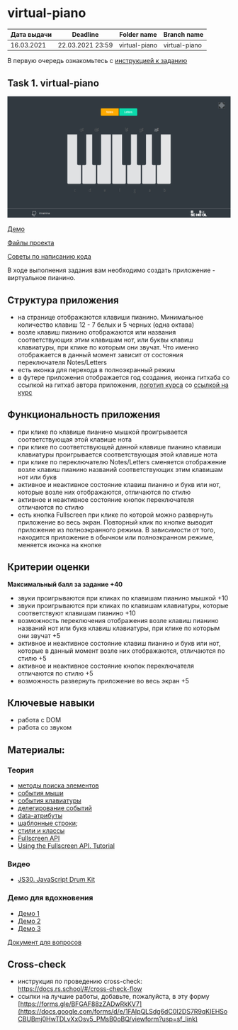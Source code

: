 # virtual-piano

| Дата выдачи | Deadline         | Folder name   | Branch name   |
| ------------| ---------------- | ------------- | ------------- |
| 16.03.2021  | 22.03.2021 23:59 | virtual-piano | virtual-piano |

В первую очередь ознакомьтесь с [инструкцией к заданию](tasks/js-projects.md) 

## Task 1. virtual-piano

![screenshot](images/virtual-piano.png)

[Демо](https://rolling-scopes-school.github.io/stage1-tasks/virtual-piano/)

[Файлы проекта](https://github.com/rolling-scopes-school/stage1-tasks/tree/virtual-piano/virtual-piano)

[Советы по написанию кода](tasks/virtual-piano-hints.md)

В ходе выполнения задания вам необходимо создать приложение - виртуальное пианино. 

## Структура приложения
- на странице отображаются клавиши пианино. Минимальное количество клавиш 12 - 7 белых и 5 черных (одна октава)
- возле клавиш пианино отображаются или названия соответствующих этим клавишам нот, или буквы клавиш клавиатуры, при клике по которым они звучат. Что именно отображается в данный момент зависит от состояния переключателя Notes/Letters
- есть иконка для перехода в полноэкранный режим
- в футере приложения отображается год создания, иконка гитхаба со ссылкой на гитхаб автора приложения, [логотип курса](https://rs.school/images/rs_school_js.svg) со [ссылкой на курс](https://rs.school/js/)

## Функциональность приложения
- при клике по клавише пианино мышкой проигрывается соответствующая этой клавише нота
- при клике по соответствующей данной клавише пианино клавиши клавиатуры проигрывается соответствующая этой клавише нота
- при клике по переключателю Notes/Letters сменяется отображение возле клавиш пианино названий соответствующих этим клавишам нот или букв
- активное и неактивное состояние клавиш пианино и букв или нот, которые возле них отображаются, отличаются по стилю
- активное и неактивное состояние кнопок переключателя отличаются по стилю
- есть кнопка Fullscreen при клике по которой можно развернуть приложение во весь экран. Повторный клик по кнопке выводит приложение из полноэкранного режима. В зависимости от того, находится приложение в обычном или полноэкранном режиме, меняется иконка на кнопке

## Критерии оценки

**Максимальный балл за задание +40**
- звуки проигрываются при кликах по клавишам пианино мышкой +10
- звуки проигрываются при кликах по клавишам клавиатуры, которые соответствуют клавишам пианино +10
- возможность переключения отображения возле клавиш пианино названий нот или букв клавиш клавиатуры, при клике по которым они звучат +5
- активное и неактивное состояние клавиш пианино и букв или нот, которые в данный момент возле них отображаются, отличаются по стилю +5
- активное и неактивное состояние кнопок переключателя отличаются по стилю +5
- возможность развернуть приложение во весь экран +5

## Ключевые навыки
- работа с DOM
- работа со звуком

## Материалы:

### Теория
- [методы поиска элементов](https://learn.javascript.ru/searching-elements-dom)
- [события мыши](https://learn.javascript.ru/mouse-events-basics) 
- [события клавиатуры](https://learn.javascript.ru/keyboard-events)
- [делегирование событий](https://learn.javascript.ru/event-delegation)
- [data-атрибуты](https://learn.javascript.ru/dom-attributes-and-properties#nestandartnye-atributy-dataset)
- [шаблонные строки](https://developer.mozilla.org/ru/docs/Web/JavaScript/Reference/template_strings);
- [стили и классы](https://learn.javascript.ru/styles-and-classes)
- [Fullscreen API](https://developer.mozilla.org/ru/docs/DOM/Using_fullscreen_mode)
- [Using the Fullscreen API. Tutorial](https://www.digitalocean.com/community/tutorials/js-fullscreen-api)

### Видео
- [JS30. JavaScript Drum Kit](https://youtu.be/VuN8qwZoego)

### Демо для вдохновения
- [Демо 1](https://jliza.ru/assets/piano2/)
- [Демо 2](https://www.onlinepianist.com/virtual-piano)
- [Демо 3](https://virtualpiano.net/)

[Документ для вопросов](https://docs.google.com/spreadsheets/d/1dMDLBC4-1XPaVMehZB6DqetToXZhq4x0PiZtj-jvLRc/edit#gid=1972614983)

## Cross-check
- инструкция по проведению cross-check: https://docs.rs.school/#/cross-check-flow
- ссылки на лучшие работы, добавьте, пожалуйста, в эту форму [https://forms.gle/BFGAF88zZADwRkKV7](https://docs.google.com/forms/d/e/1FAIpQLSdg6dC0I2DS7R9qKIEHSoCBUBmj0HwTDLvXxOsv5_PMsB0oBQ/viewform?usp=sf_link)
